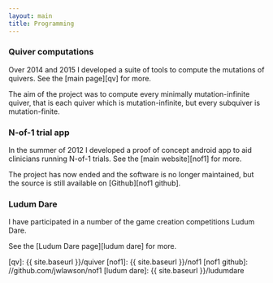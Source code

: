 ```yaml
---
layout: main
title: Programming
--- 
```


### Quiver computations 

Over 2014 and 2015 I developed a suite of tools to compute the mutations of 
quivers. See the [main page][qv] for more.

The aim of the project was to compute every minimally mutation-infinite quiver, 
that is each quiver which is mutation-infinite, but every subquiver is 
mutation-finite. 

### N-of-1 trial app 

In the summer of 2012 I developed a proof of concept android app to aid 
clinicians running N-of-1 trials. See the [main website][nof1] for more. 

The project has now ended and the software is no longer maintained, but the 
source is still available on [Github][nof1 github]. 

### Ludum Dare 

I have participated in a number of the game creation competitions Ludum Dare. 

See the [Ludum Dare page][ludum dare] for more. 

[qv]: {{ site.baseurl }}/quiver
[nof1]: {{ site.baseurl }}/nof1
[nof1 github]: //github.com/jwlawson/nof1
[ludum dare]: {{ site.baseurl }}/ludumdare
